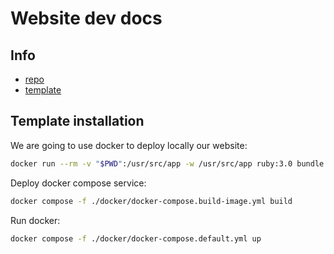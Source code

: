 # Website dev docs

## Info

- [repo](https://github.com/BU-ISCIII/buisciii.github.io)
- [template](https://kitian616.github.io/jekyll-TeXt-theme/docs/en/quick-start)

## Template installation

We are going to use docker to deploy locally our website:

```bash
docker run --rm -v "$PWD":/usr/src/app -w /usr/src/app ruby:3.0 bundle install
```

Deploy docker compose service:

```bash
docker compose -f ./docker/docker-compose.build-image.yml build
```

Run docker:

```bash
docker compose -f ./docker/docker-compose.default.yml up
```

